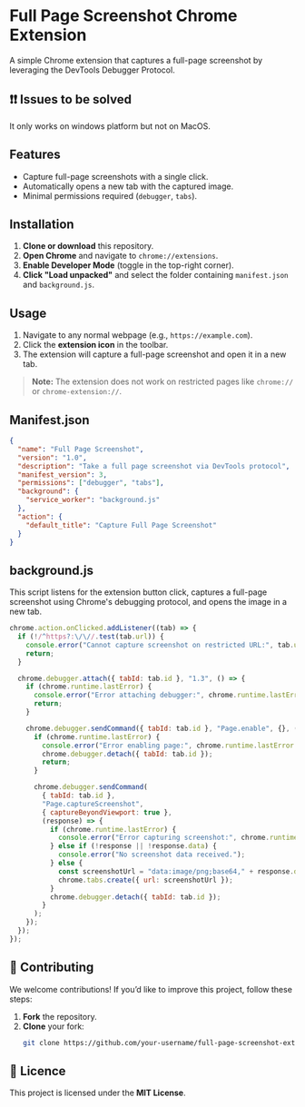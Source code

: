 # Full Page Screenshot Chrome Extension

A simple Chrome extension that captures a full-page screenshot by leveraging the DevTools Debugger Protocol.

## ❗️❗️ Issues to be solved

It only works on windows platform but not on MacOS.

## Features
- Capture full-page screenshots with a single click.
- Automatically opens a new tab with the captured image.
- Minimal permissions required (`debugger`, `tabs`).

## Installation

1. **Clone or download** this repository.
2. **Open Chrome** and navigate to `chrome://extensions`.
3. **Enable Developer Mode** (toggle in the top-right corner).
4. **Click "Load unpacked"** and select the folder containing `manifest.json` and `background.js`.

## Usage

1. Navigate to any normal webpage (e.g., `https://example.com`).
2. Click the **extension icon** in the toolbar.
3. The extension will capture a full-page screenshot and open it in a new tab.

> **Note:** The extension does not work on restricted pages like `chrome://` or `chrome-extension://`.

## Manifest.json
```json
{
  "name": "Full Page Screenshot",
  "version": "1.0",
  "description": "Take a full page screenshot via DevTools protocol",
  "manifest_version": 3,
  "permissions": ["debugger", "tabs"],
  "background": {
    "service_worker": "background.js"
  },
  "action": {
    "default_title": "Capture Full Page Screenshot"
  }
}
```

## background.js
This script listens for the extension button click, captures a full-page screenshot using Chrome's debugging protocol, and opens the image in a new tab.

```js
chrome.action.onClicked.addListener((tab) => {
  if (!/^https?:\/\//.test(tab.url)) {
    console.error("Cannot capture screenshot on restricted URL:", tab.url);
    return;
  }

  chrome.debugger.attach({ tabId: tab.id }, "1.3", () => {
    if (chrome.runtime.lastError) {
      console.error("Error attaching debugger:", chrome.runtime.lastError.message);
      return;
    }

    chrome.debugger.sendCommand({ tabId: tab.id }, "Page.enable", {}, () => {
      if (chrome.runtime.lastError) {
        console.error("Error enabling page:", chrome.runtime.lastError.message);
        chrome.debugger.detach({ tabId: tab.id });
        return;
      }

      chrome.debugger.sendCommand(
        { tabId: tab.id },
        "Page.captureScreenshot",
        { captureBeyondViewport: true },
        (response) => {
          if (chrome.runtime.lastError) {
            console.error("Error capturing screenshot:", chrome.runtime.lastError.message);
          } else if (!response || !response.data) {
            console.error("No screenshot data received.");
          } else {
            const screenshotUrl = "data:image/png;base64," + response.data;
            chrome.tabs.create({ url: screenshotUrl });
          }
          chrome.debugger.detach({ tabId: tab.id });
        }
      );
    });
  });
});
```

## 🤝 Contributing

We welcome contributions! If you’d like to improve this project, follow these steps:

1. **Fork** the repository.
2. **Clone** your fork:
   ```sh
   git clone https://github.com/your-username/full-page-screenshot-extension.git

## 📜 Licence

This project is licensed under the **MIT License**.

